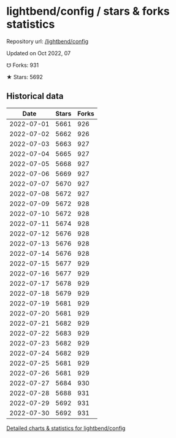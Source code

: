 # lightbend/config / stars & forks statistics

Repository url: [/lightbend/config](https://github.com/lightbend/config)

Updated on Oct 2022, 07

☋ Forks: 931

★ Stars: 5692

## Historical data
| Date | Stars | Forks |
|------|-------|-------|
| 2022-07-01 | 5661 | 926 | 
| 2022-07-02 | 5662 | 926 | 
| 2022-07-03 | 5663 | 927 | 
| 2022-07-04 | 5665 | 927 | 
| 2022-07-05 | 5668 | 927 | 
| 2022-07-06 | 5669 | 927 | 
| 2022-07-07 | 5670 | 927 | 
| 2022-07-08 | 5672 | 927 | 
| 2022-07-09 | 5672 | 928 | 
| 2022-07-10 | 5672 | 928 | 
| 2022-07-11 | 5674 | 928 | 
| 2022-07-12 | 5676 | 928 | 
| 2022-07-13 | 5676 | 928 | 
| 2022-07-14 | 5676 | 928 | 
| 2022-07-15 | 5677 | 929 | 
| 2022-07-16 | 5677 | 929 | 
| 2022-07-17 | 5678 | 929 | 
| 2022-07-18 | 5679 | 929 | 
| 2022-07-19 | 5681 | 929 | 
| 2022-07-20 | 5681 | 929 | 
| 2022-07-21 | 5682 | 929 | 
| 2022-07-22 | 5683 | 929 | 
| 2022-07-23 | 5682 | 929 | 
| 2022-07-24 | 5682 | 929 | 
| 2022-07-25 | 5681 | 929 | 
| 2022-07-26 | 5681 | 929 | 
| 2022-07-27 | 5684 | 930 | 
| 2022-07-28 | 5688 | 931 | 
| 2022-07-29 | 5692 | 931 | 
| 2022-07-30 | 5692 | 931 | 


[Detailed charts & statistics for lightbend/config](https://reviewgithub.com/rep/lightbend/config)
